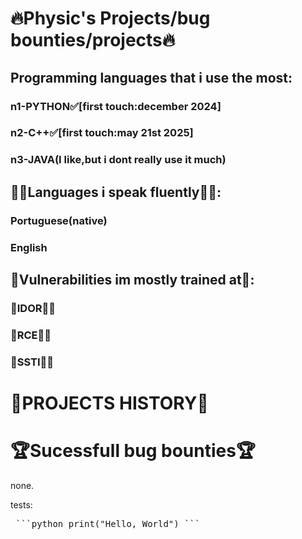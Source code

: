 # **🔥Physic's Projects/bug bounties/projects🔥**
### 
### 
### 
## Programming languages that i use the most:

### n1-PYTHON✅[first touch:december 2024]
### n2-C++✅[first touch:may 21st 2025]
### n3-JAVA(I like,but i dont really use it much)

## 👨‍🎓Languages i speak fluently👨‍🎓:
### Portuguese(native)
### English

## 🎃Vulnerabilities im mostly trained at🎃:
### 💎**IDOR**💎🥇
### 💎**RCE**💎🥈
### 💎**SSTI**💎🥉

# **🧬PROJECTS HISTORY🧬**

# **🏆Sucessfull bug bounties**🏆
none.

tests:
<pre> ```python print("Hello, World") ``` </pre>


